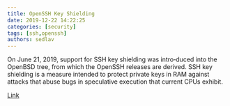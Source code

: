 ```yaml
---
title: OpenSSH Key Shielding
date: 2019-12-22 14:22:25
categories: [security]
tags: [ssh,openssh]
authors: sedlav
---
```


On  June  21, 2019, support for SSH key shielding was intro‐duced into the OpenBSD tree, from which the OpenSSH releases are  derived.  SSH  key  shielding is a measure intended to protect private keys in RAM against attacks that abuse  bugs in  speculative execution that current CPUs exhibit.

[Link](https://xorhash.gitlab.io/xhblog/0010.html)
